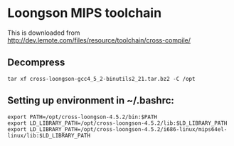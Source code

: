 
# Loongson MIPS toolchain

This is downloaded from http://dev.lemote.com/files/resource/toolchain/cross-compile/

## Decompress

    tar xf cross-loongson-gcc4_5_2-binutils2_21.tar.bz2 -C /opt

## Setting up environment in ~/.bashrc:

    export PATH=/opt/cross-loongson-4.5.2/bin:$PATH
    export LD_LIBRARY_PATH=/opt/cross-loongson-4.5.2/lib:$LD_LIBRARY_PATH
    export LD_LIBRARY_PATH=/opt/cross-loongson-4.5.2/i686-linux/mips64el-linux/lib:$LD_LIBRARY_PATH
